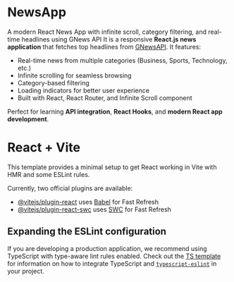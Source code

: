 
# NewsApp
A modern React News App with infinite scroll, category filtering, and real-time headlines using GNews API
It is a responsive **React.js news application** that fetches top headlines from [GNewsAPI](https://gnews.io/). It features:

- Real-time news from multiple categories (Business, Sports, Technology, etc.)
- Infinite scrolling for seamless browsing
- Category-based filtering
- Loading indicators for better user experience
- Built with React, React Router, and Infinite Scroll component

Perfect for learning **API integration**, **React Hooks**, and **modern React app development**.
# React + Vite

This template provides a minimal setup to get React working in Vite with HMR and some ESLint rules.

Currently, two official plugins are available:

- [@vitejs/plugin-react](https://github.com/vitejs/vite-plugin-react/blob/main/packages/plugin-react) uses [Babel](https://babeljs.io/) for Fast Refresh
- [@vitejs/plugin-react-swc](https://github.com/vitejs/vite-plugin-react/blob/main/packages/plugin-react-swc) uses [SWC](https://swc.rs/) for Fast Refresh

## Expanding the ESLint configuration

If you are developing a production application, we recommend using TypeScript with type-aware lint rules enabled. Check out the [TS template](https://github.com/vitejs/vite/tree/main/packages/create-vite/template-react-ts) for information on how to integrate TypeScript and [`typescript-eslint`](https://typescript-eslint.io) in your project.

